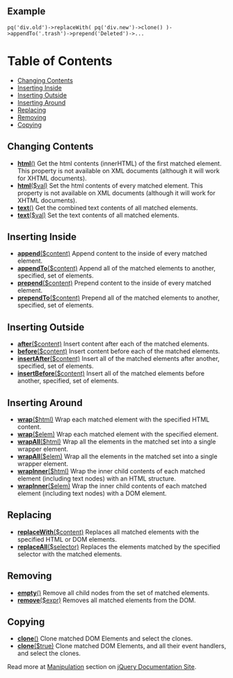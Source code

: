 ## Example
```
pq('div.old')->replaceWith( pq('div.new')->clone() )->appendTo('.trash')->prepend('Deleted')->...
```
# Table of Contents
  * [Changing Contents](#Changing_Contents.md)
  * [Inserting Inside](#Inserting_Inside.md)
  * [Inserting Outside](#Inserting_Outside.md)
  * [Inserting Around](#Inserting_Around.md)
  * [Replacing](#Replacing.md)
  * [Removing](#Removing.md)
  * [Copying](#Copying.md)
## Changing Contents
  * **[html](http://docs.jquery.com/Manipulation/html)**[()](http://docs.jquery.com/Manipulation/html) Get the html contents (innerHTML) of the first matched element. This property is not available on XML documents (although it will work for XHTML documents).
  * **[html](http://docs.jquery.com/Manipulation/html)**[($val)](http://docs.jquery.com/Manipulation/html) Set the html contents of every matched element. This property is not available on XML documents (although it will work for XHTML documents).
  * **[text](http://docs.jquery.com/Manipulation/text)**[()](http://docs.jquery.com/Manipulation/text) Get the combined text contents of all matched elements.
  * **[text](http://docs.jquery.com/Manipulation/text)**[($val)](http://docs.jquery.com/Manipulation/text) Set the text contents of all matched elements.
## Inserting Inside
  * **[append](http://docs.jquery.com/Manipulation/append)**[($content)](http://docs.jquery.com/Manipulation/append) Append content to the inside of every matched element.
  * **[appendTo](http://docs.jquery.com/Manipulation/appendTo)**[($content)](http://docs.jquery.com/Manipulation/appendTo) Append all of the matched elements to another, specified, set of elements.
  * **[prepend](http://docs.jquery.com/Manipulation/prepend)**[($content)](http://docs.jquery.com/Manipulation/prepend) Prepend content to the inside of every matched element.
  * **[prependTo](http://docs.jquery.com/Manipulation/prependTo)**[($content)](http://docs.jquery.com/Manipulation/prependTo) Prepend all of the matched elements to another, specified, set of elements.
## Inserting Outside
  * **[after](http://docs.jquery.com/Manipulation/after)**[($content)](http://docs.jquery.com/Manipulation/after) Insert content after each of the matched elements.
  * **[before](http://docs.jquery.com/Manipulation/before)**[($content)](http://docs.jquery.com/Manipulation/before) Insert content before each of the matched elements.
  * **[insertAfter](http://docs.jquery.com/Manipulation/insertAfter)**[($content)](http://docs.jquery.com/Manipulation/insertAfter) Insert all of the matched elements after another, specified, set of elements.
  * **[insertBefore](http://docs.jquery.com/Manipulation/insertBefore)**[($content)](http://docs.jquery.com/Manipulation/insertBefore) Insert all of the matched elements before another, specified, set of elements.
## Inserting Around
  * **[wrap](http://docs.jquery.com/Manipulation/wrap)**[($html)](http://docs.jquery.com/Manipulation/wrap) Wrap each matched element with the specified HTML content.
  * **[wrap](http://docs.jquery.com/Manipulation/wrap)**[($elem)](http://docs.jquery.com/Manipulation/wrap) Wrap each matched element with the specified element.
  * **[wrapAll](http://docs.jquery.com/Manipulation/wrapAll)**[($html)](http://docs.jquery.com/Manipulation/wrapAll) Wrap all the elements in the matched set into a single wrapper element.
  * **[wrapAll](http://docs.jquery.com/Manipulation/wrapAll)**[($elem)](http://docs.jquery.com/Manipulation/wrapAll) Wrap all the elements in the matched set into a single wrapper element.
  * **[wrapInner](http://docs.jquery.com/Manipulation/wrapInner)**[($html)](http://docs.jquery.com/Manipulation/wrapInner) Wrap the inner child contents of each matched element (including text nodes) with an HTML structure.
  * **[wrapInner](http://docs.jquery.com/Manipulation/wrapInner)**[($elem)](http://docs.jquery.com/Manipulation/wrapInner) Wrap the inner child contents of each matched element (including text nodes) with a DOM element.
## Replacing
  * **[replaceWith](http://docs.jquery.com/Manipulation/replaceWith)**[($content)](http://docs.jquery.com/Manipulation/replaceWith) Replaces all matched elements with the specified HTML or DOM elements.
  * **[replaceAll](http://docs.jquery.com/Manipulation/replaceAll)**[($selector)](http://docs.jquery.com/Manipulation/replaceAll) Replaces the elements matched by the specified selector with the matched elements.
## Removing
  * **[empty](http://docs.jquery.com/Manipulation/empty)**[()](http://docs.jquery.com/Manipulation/empty) Remove all child nodes from the set of matched elements.
  * **[remove](http://docs.jquery.com/Manipulation/remove)**[($expr)](http://docs.jquery.com/Manipulation/remove) Removes all matched elements from the DOM.
## Copying
  * **[clone](http://docs.jquery.com/Manipulation/clone)**[()](http://docs.jquery.com/Manipulation/clone) Clone matched DOM Elements and select the clones.
  * **[clone](http://docs.jquery.com/Manipulation/clone)**[($true)](http://docs.jquery.com/Manipulation/clone) Clone matched DOM Elements, and all their event handlers, and select the clones.

Read more at [Manipulation](http://docs.jquery.com/Manipulation) section on [jQuery Documentation Site](http://docs.jquery.com/).